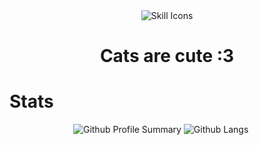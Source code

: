 <div align="center">
    <img src="https://skillicons.dev/icons?i=git,arch,linux,python,latex" alt="Skill Icons" />
    <br>
    <h1>Cats are cute :3</h1>
</div>
<h1>Stats</h1>
    <p align="center">
        <img src="https://github-profile-summary-cards.vercel.app/api/cards/profile-details?username=LordofMaul&include_orgs=true&theme=tokyonight" alt="Github Profile Summary">
        <img src="https://github-readme-stats-git-masterorgs-github-readme-stats-team.vercel.app/api/top-langs/?username=LordofMaul&include_orgs=true&theme=tokyonight&langs_count=10" alt="Github Langs">
    </p>
    
